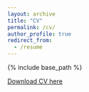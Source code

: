 ```yaml
---
layout: archive
title: "CV"
permalink: /cv/
author_profile: true
redirect_from:
  - /resume
---
```


{% include base_path %}

[Download CV here](https://github.com/DevasmitDutta/DevasmitDutta.github.io/files/13770136/CV.pdf)
